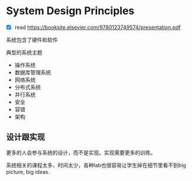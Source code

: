 # System Design Principles

* [x] read https://booksite.elsevier.com/9780123749574/presentation.pdf

系统包含了硬件和软件

典型的系统主题
* 操作系统
* 数据库管理系统
* 网络系统
* 分布式系统
* 并行系统
* 安全
* 容错
* 架构

## 设计跟实现
更多的人会参与系统的设计，而不是实现。实现需要更多的训练。

系统相关的课程太多，时间太少，各种lab也很容易让学生掉在细节里看不到big picture, big ideas.


